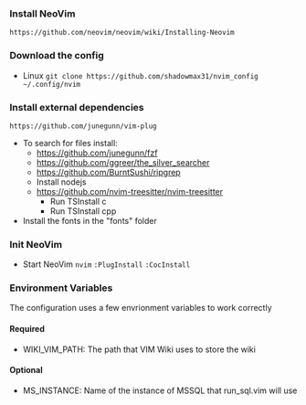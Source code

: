 ### Install NeoVim
`https://github.com/neovim/neovim/wiki/Installing-Neovim`

### Download the config
- Linux
`git clone https://github.com/shadowmax31/nvim_config ~/.config/nvim`

### Install external dependencies
`https://github.com/junegunn/vim-plug`

- To search for files install:
  - https://github.com/junegunn/fzf
  - https://github.com/ggreer/the_silver_searcher
  - https://github.com/BurntSushi/ripgrep
  - Install nodejs
  - https://github.com/nvim-treesitter/nvim-treesitter
    - Run TSInstall c
    - Run TSInstall cpp
- Install the fonts in the "fonts" folder

### Init NeoVim
- Start NeoVim
`nvim`
`:PlugInstall`
`:CocInstall`

### Environment Variables
The configuration uses a few envrionment variables to work correctly

#### Required
- WIKI_VIM_PATH: The path that VIM Wiki uses to store the wiki 
 

#### Optional
- MS_INSTANCE: Name of the instance of MSSQL that run_sql.vim will use

